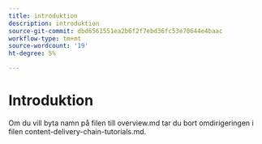 ```yaml
---
title: introduktion
description: introduktion
source-git-commit: dbd6561551ea2b6f2f7ebd36fc53e70644e4baac
workflow-type: tm+mt
source-wordcount: '19'
ht-degree: 5%

---
```


# Introduktion

Om du vill byta namn på filen till overview.md tar du bort omdirigeringen i filen content-delivery-chain-tutorials.md.
